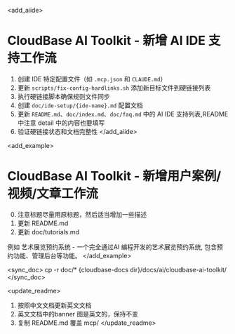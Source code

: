 

<add_aiide>
# CloudBase AI Toolkit - 新增 AI IDE 支持工作流

1. 创建 IDE 特定配置文件（如 `.mcp.json` 和 `CLAUDE.md`）
2. 更新 `scripts/fix-config-hardlinks.sh` 添加新目标文件到硬链接列表
3. 执行硬链接脚本确保规则文件同步
4. 创建 `doc/ide-setup/{ide-name}.md` 配置文档
5. 更新 `README.md`、`doc/index.md`、`doc/faq.md` 中的 AI IDE 支持列表,README 中注意 detail 中的内容也要填写
6. 验证硬链接状态和文档完整性
</add_aiide>


<add_example>
# CloudBase AI Toolkit - 新增用户案例/视频/文章工作流
0. 注意标题尽量用原标题，然后适当增加一些描述
1. 更新 README.md
2. 更新 doc/tutorials.md

例如 艺术展览预约系统 - 一个完全通过AI 编程开发的艺术展览预约系统, 包含预约功能、管理后台等功能。
</add_example>

<sync_doc>
cp -r doc/* {cloudbase-docs dir}/docs/ai/cloudbase-ai-toolkit/
</sync_doc>


<update_readme>
 1. 按照中文文档更新英文文档
 2. 英文文档中的banner 图是英文的，保持不变
 3. 复制 README.md 覆盖 mcp/
</update_readme>
